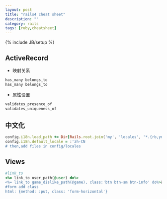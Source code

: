 ```yaml
---
layout: post
title: "rails4 cheat sheet"
description: ""
category: rails
tags: [ruby,cheatsheet]
---
```

{% include JB/setup %}

## ActiveRecord
- 映射关系

```ruby
has_many belongs_to
has_many belongs_to
```

- 属性设置

```ruby
validates_presence_of
validates_uniqueness_of
```


## 中文化

```ruby
config.i18n.load_path += Dir[Rails.root.join('my', 'locales', '*.{rb,yml}').to_s]
config.i18n.default_locale = :'zh-CN
# then,add files in config/locales
```

## Views

```ruby
#link_to
<%= link_to user_path(@user) do%>
<%= link_to game_dislike_path(@game), class:'btn btn-sm btn-info' do%>已收藏 <% end %>
#form add class
html: {method: :put, class: 'form-horizontal'}

```



 

